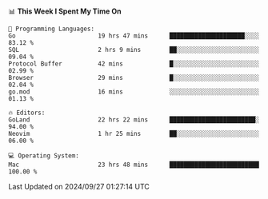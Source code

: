 <!--START_SECTION:waka-->
📊 **This Week I Spent My Time On** 

```text
💬 Programming Languages: 
Go                       19 hrs 47 mins      █████████████████████░░░░   83.12 % 
SQL                      2 hrs 9 mins        ██░░░░░░░░░░░░░░░░░░░░░░░   09.04 % 
Protocol Buffer          42 mins             █░░░░░░░░░░░░░░░░░░░░░░░░   02.99 % 
Browser                  29 mins             █░░░░░░░░░░░░░░░░░░░░░░░░   02.04 % 
go.mod                   16 mins             ░░░░░░░░░░░░░░░░░░░░░░░░░   01.13 % 

🔥 Editors: 
GoLand                   22 hrs 22 mins      ████████████████████████░   94.00 % 
Neovim                   1 hr 25 mins        ██░░░░░░░░░░░░░░░░░░░░░░░   06.00 % 

💻 Operating System: 
Mac                      23 hrs 48 mins      █████████████████████████   100.00 % 
```


 Last Updated on 2024/09/27 01:27:14 UTC
<!--END_SECTION:waka-->
